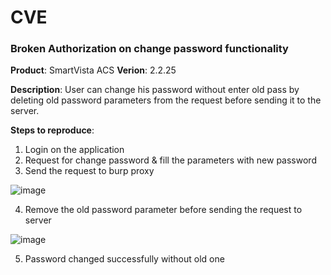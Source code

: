 # CVE

### Broken Authorization on change password functionality
**Product**: SmartVista ACS
**Verion**: 2.2.25

**Description**: User can change his password without enter old pass by deleting old password parameters from the request before sending it to the server.

**Steps to reproduce**:
1. Login on the application
2. Request for change password & fill the parameters with new password
3. Send the request to burp proxy

![image](https://github.com/i-Samir/CVE/assets/155354553/42395f9f-204f-4b0a-933a-a2e7bc2b3d2e)

4. Remove the old password parameter before sending the request to server

![image](https://github.com/i-Samir/CVE/assets/155354553/7b9683ef-e259-404b-b840-d0b6525d908d)

5. Password changed successfully without old one 

